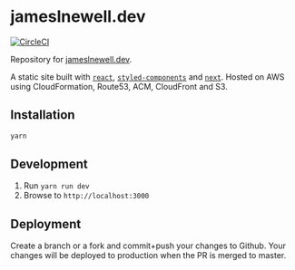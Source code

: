 # jameslnewell.dev

[![CircleCI](https://circleci.com/gh/jameslnewell/jameslnewell.dev.svg?style=svg)](https://circleci.com/gh/jameslnewell/jameslnewell.dev)

Repository for [jameslnewell.dev](https://jameslnewell.dev).

A static site built with [`react`](https://reactjs.org/), [`styled-components`](https://www.styled-components.com/) and [`next`](https://nextjs.org/). Hosted on AWS using CloudFormation, Route53, ACM, CloudFront and S3.

## Installation

```bash
yarn
```

## Development

1. Run `yarn run dev`
2. Browse to `http://localhost:3000`

## Deployment

Create a branch or a fork and commit+push your changes to Github. Your changes will be deployed to production when the PR is merged to master.
